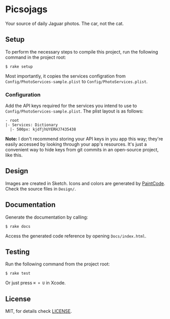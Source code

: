 # Picsojags

Your source of daily Jaguar photos. The car, not the cat.

## Setup

To perform the necessary steps to compile this project, run the following command in the project root:

```
$ rake setup
```

Most importantly, it copies the services configration from ```Config/PhotoServices-sample.plist``` to ```Config/PhotoServices.plist```.

### Configuration

Add the API keys required for the services you intend to use to ```Config/PhotoServices-sample.plist```. The plist layout is as follows:

```
- root
|- Services: Dictionary 
  |- 500px: kjdfjhUYERHJ7435438
```

**Note:** I don't recommend storing your API keys in you app this way; they're easily accessed by looking through your app's resources. It's just a convenient way to hide keys from git commits in an open-source project, like this.

## Design

Images are created in Sketch. Icons and colors are generated by [PaintCode](https://www.paintcodeapp.com/). Check the source files in `Design/`.

## Documentation

Generate the documentation by calling:

```
$ rake docs
```

Access the generated code reference by opening `Docs/index.html`.

## Testing

Run the following command from the project root:

```
$ rake test
```

Or just press `⌘ + U` in Xcode.

## License

MIT, for details check [LICENSE]().
